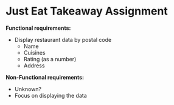# Just Eat Takeaway Assignment

**Functional requirements:**

- Display restaurant data by postal code
  - Name
  - Cuisines
  - Rating (as a number)
  - Address

**Non-Functional requirements:**

- Unknown?
- Focus on displaying the data
